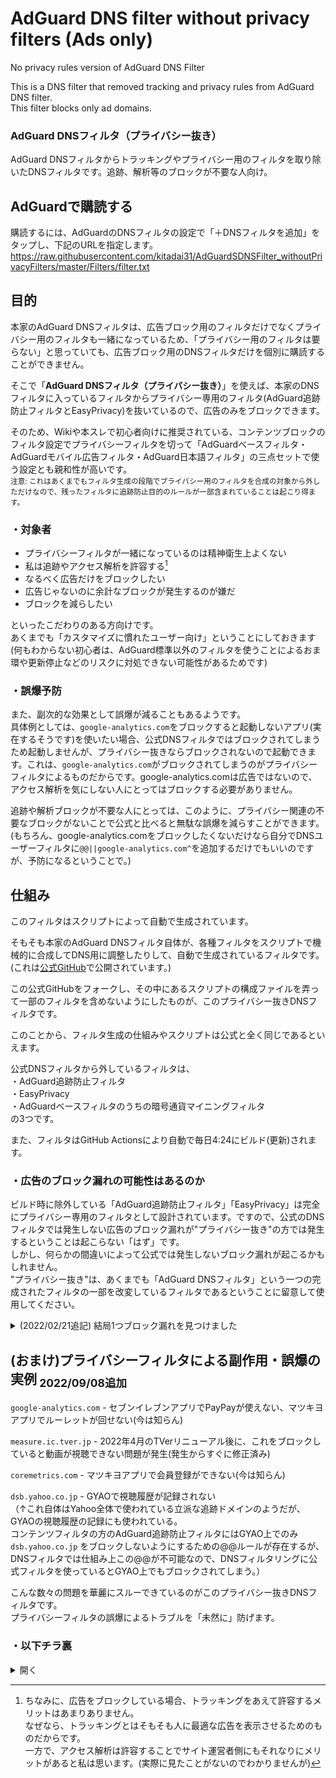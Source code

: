 # AdGuard DNS filter without privacy filters (Ads only)
No privacy rules version of AdGuard DNS Filter

This is a DNS filter that removed tracking and privacy rules from AdGuard DNS filter.  
This filter blocks only ad domains.

### AdGuard DNSフィルタ（プライバシー抜き）
AdGuard DNSフィルタからトラッキングやプライバシー用のフィルタを取り除いたDNSフィルタです。追跡、解析等のブロックが不要な人向け。

## AdGuardで購読する
購読するには、AdGuardのDNSフィルタの設定で「＋DNSフィルタを追加」をタップし、下記のURLを指定します。  
https://raw.githubusercontent.com/kitadai31/AdGuardSDNSFilter_withoutPrivacyFilters/master/Filters/filter.txt

## 目的
本家のAdGuard DNSフィルタは、広告ブロック用のフィルタだけでなくプライバシー用のフィルタも一緒になっているため、「プライバシー用のフィルタは要らない」と思っていても、広告ブロック用のDNSフィルタだけを個別に購読することができません。

そこで「**AdGuard DNSフィルタ（プライバシー抜き）**」を使えば、本家のDNSフィルタに入っているフィルタからプライバシー専用のフィルタ(AdGuard追跡防止フィルタとEasyPrivacy)を抜いているので、広告のみをブロックできます。

そのため、Wikiや本スレで初心者向けに推奨されている、コンテンツブロックのフィルタ設定でプライバシーフィルタを切って「AdGuardベースフィルタ・AdGuardモバイル広告フィルタ・AdGuard日本語フィルタ」の三点セットで使う設定とも親和性が高いです。  
<sub>注意: これはあくまでもフィルタ生成の段階でプライバシー用のフィルタを合成の対象から外しただけなので、残ったフィルタに追跡防止目的のルールが一部含まれていることは起こり得ます。</sub>

### ・対象者
* プライバシーフィルタが一緒になっているのは精神衛生上よくない
* 私は追跡やアクセス解析を許容する[^1]
* なるべく広告だけをブロックしたい
* 広告じゃないのに余計なブロックが発生するのが嫌だ
* ブロックを減らしたい

といったこだわりのある方向けです。  
あくまでも「カスタマイズに慣れたユーザー向け」ということにしておきます  
(何もわからない初心者は、AdGuard標準以外のフィルタを使うことによるおま環や更新停止などのリスクに対処できない可能性があるためです)

### ・誤爆予防
また、副次的な効果として誤爆が減ることもあるようです。  
具体例としては、`google-analytics.com`をブロックすると起動しないアプリ(実在するそうです)を使いたい場合、公式DNSフィルタではブロックされてしまうため起動しませんが、プライバシー抜きならブロックされないので起動できます。これは、`google-analytics.com`がブロックされてしまうのがプライバシーフィルタによるものだからです。google-analytics.comは広告ではないので、アクセス解析を気にしない人にとってはブロックする必要がありません。

追跡や解析ブロックが不要な人にとっては、このように、プライバシー関連の不要なブロックがないことで公式と比べると無駄な誤爆を減らすことができます。  
(もちろん、google-analytics.comをブロックしたくないだけなら自分でDNSユーザーフィルタに`@@||google-analytics.com^`を追加するだけでもいいのですが、予防になるということで。)

## 仕組み
このフィルタはスクリプトによって自動で生成されています。

そもそも本家のAdGuard DNSフィルタ自体が、各種フィルタをスクリプトで機械的に合成してDNS用に調整したりして、自動で生成されているフィルタです。  
(これは[公式GitHub](https://github.com/AdguardTeam/AdGuardSDNSFilter)で公開されています。)

この公式GitHubをフォークし、その中にあるスクリプトの構成ファイルを弄って一部のフィルタを含めないようにしたものが、このプライバシー抜きDNSフィルタです。

このことから、フィルタ生成の仕組みやスクリプトは公式と全く同じであるといえます。

公式DNSフィルタから外しているフィルタは、  
・AdGuard追跡防止フィルタ  
・EasyPrivacy  
・AdGuardベースフィルタのうちの暗号通貨マイニングフィルタ  
の3つです。

また、フィルタはGitHub Actionsにより自動で毎日4:24にビルド(更新)されます。

### ・広告のブロック漏れの可能性はあるのか
ビルド時に除外している「AdGuard追跡防止フィルタ」「EasyPrivacy」は完全にプライバシー専用のフィルタとして設計されています。ですので、公式のDNSフィルタでは発生しない広告のブロック漏れが"プライバシー抜き"の方では発生するということは起こらない「はず」です。  
しかし、何らかの間違いによって公式では発生しないブロック漏れが起こるかもしれません。  
"プライバシー抜き"は、あくまでも「AdGuard DNSフィルタ」という一つの完成されたフィルタの一部を改変しているフィルタであるということに留意して使用してください。

<details>
<summary>(2022/02/21追記) 結局1つブロック漏れを見つけました</summary>

ネイティブ広告プラットフォームの「Outbrain」と「LOGLY」をブロックするルールがプライバシーの方に入っているため、プライバシー抜きを使っているとこれらがブロックされないようです  
ネイティブ広告とは、ニュースサイトによくある、一見すると普通のおすすめ記事一覧(レコメンドウィジェット)なのに中に広告が仕込まれているタイプの広告のことです  
全体をブロックするとおすすめ記事一覧自体が消えてしまうので、DNSには入れずに通常のフィルタで対処しているのだと思います。  
普通はコンテンツフィルタの方でブロックされるので問題ありませんが、コンテンツフィルタが効かないニュースアプリのアプリ内ブラウザからニュースサイトを開いたなどのパターンなどでは広告が出ます。  
気になる方はDNSユーザールールに`||outbrain.com^` `||logly.co.jp^`を入れればおすすめ記事一覧もろとも消せるのでおすすめです。
</details>

## (おまけ)プライバシーフィルタによる副作用・誤爆の実例<sub> 2022/09/08追加</sub>
`google-analytics.com` - セブンイレブンアプリでPayPayが使えない、マツキヨアプリでルーレットが回せない(今は知らん)

`measure.ic.tver.jp` - 2022年4月のTVerリニューアル後に、これをブロックしていると動画が視聴できない問題が発生(発生からすぐに修正済み)  

`coremetrics.com` - マツキヨアプリで会員登録ができない(今は知らん)

`dsb.yahoo.co.jp` - GYAOで視聴履歴が記録されない  
（↑これ自体はYahoo全体で使われている立派な追跡ドメインのようだが、GYAOの視聴履歴の記録にも使われている。  
コンテンツフィルタの方のAdGuard追跡防止フィルタにはGYAO上でのみ `dsb.yahoo.co.jp` をブロックしないようにするための@@ルールが存在するが、DNSフィルタでは仕組み上この@@が不可能なので、DNSフィルタリングに公式フィルタを使っているとGYAO上でもブロックされてしまう。）

こんな数々の問題を華麗にスルーできているのがこのプライバシー抜きDNSフィルタです。  
プライバシーフィルタの誤爆によるトラブルを「未然に」防げます。

### ・以下チラ裏
<details>
<summary>開く</summary>
このことから、上の方には「あくまでもカスタマイズに慣れたユーザー向け」と書いたが、私の本音では、プライバシー対策に関心がなく、Wikiのベース・モバイル・日本語の三点セットをそのまま使っている初心者こそ、プライバシー抜きを使うべきなんじゃないかとも思っている

私は当初、初心者がプライバシー抜きを使うことによって将来起こるかもしれない問題(例えば、もし更新が停止しても自分で対処できない)などのリスクを保証できないので、「慣れてる人向け」と書いた。  
しかしよくよく考えたら、私が保証できない将来のリスクよりも、今本家DNSフィルタを使っていることによる誤爆トラブルの方が多いのではないかという気してきた。  
また、一年ほど動かしていて大きな問題が起こっていないということも、ベースモバイル日本語の初心者にも勧められるのではないかと思う理由の一つである。

プライバシーフィルタが原因の誤爆に遭遇してもその都度対処すればいいじゃないか、というのは確かである。  
しかし、全く詳しくないユーザーで、トラブルが起こったらログ見てブロックされてるドメインを1つ1つ疑って@@ルール追加することができる人が果たしてどれくらいいるだろうか？  
そこまでは求めなくても、アドガの使用そのものを諦めたり、アドガをその都度オンオフするとかやり出す前に、まず本スレやなんGで相談してみることができるだろうか？？  
それを考えると、広告さえ消えればそれでいいという初心者にとっては、効果が実感しにくいプライバシー関係のブロックを犠牲にすることで、誤爆を予防してトラブルを未然に防ぐのもアリだろう。

### ・意外な活用法も
また、これを書いていて私が思いついたのが、逆にコンテンツフィルタではプライバシーを購読し、DNSの方はプライバシー抜きを使うという設定。

理由は次の2点である。
まず、プライバシーフィルタが誤爆を起こすのは、今のところ大抵の場合がアプリ内である。  
二つ目に、プライバシーフィルタが対象とする「アクセス解析」や「トラッキング」は、アプリ内よりもWeb上の方が広く使われていて、しかも効果も発揮しているものだとと私は考えるためである。

もしそうならアプリ内広告にまでわざわざプライバシーフィルタを適用する必要がないから、<sub>(無料版では)</sub>Web上にしか適用されないコンテンツブロックにはプライバシーフィルタを使用しつつ、アプリ内に適用されるDNSフィルタにはプライバシー抜きを使うというのはどうだろうか。  
しかもこれなら、ついでにGyaOの視聴履歴問題も綺麗に解決する。(コンテンツブロックになるので、dsb.yahoo.co.jpを@@でGYAO上のみ許可するという技が機能するため)

プライバシーフィルタは、もしかすると大雑把で誤爆の起こりやすい「DNSフィルタリング」には向いていないのかもしれない。
</details>

[^1]: ちなみに、広告をブロックしている場合、トラッキングをあえて許容するメリットはあまりありません。  
なぜなら、トラッキングとはそもそも人に最適な広告を表示させるためのものだからです。  
一方で、アクセス解析は許容することでサイト運営者側にもそれなりにメリットがあると私は思います。(実際に見たことがないのでわかりませんが)
